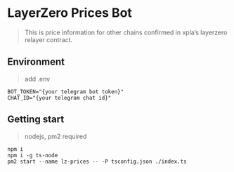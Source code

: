# LayerZero Prices Bot
> This is price information for other chains confirmed in xpla’s layerzero relayer contract.

## Environment
> add .env
```
BOT_TOKEN="{your telegram bot token}"
CHAT_ID="{your telegram chat id}"
```

## Getting start
> nodejs, pm2 required
```
npm i
npm i -g ts-node
pm2 start --name lz-prices -- -P tsconfig.json ./index.ts
```